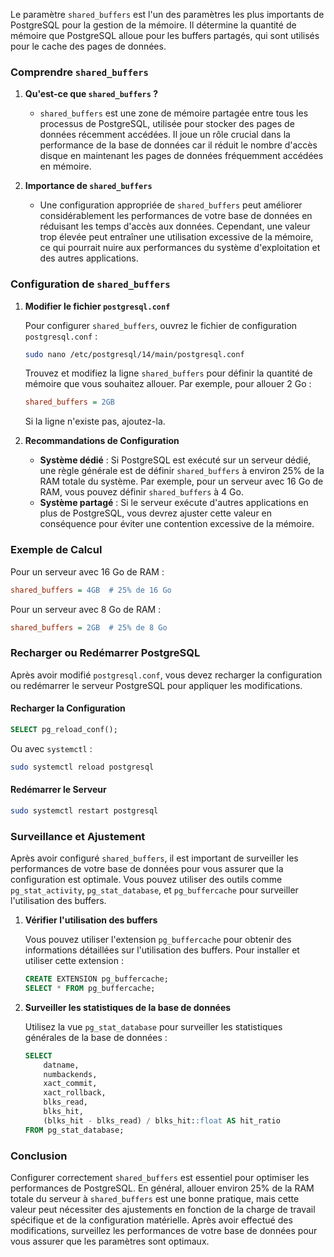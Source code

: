 Le paramètre `shared_buffers` est l'un des paramètres les plus importants de PostgreSQL pour la gestion de la mémoire. Il détermine la quantité de mémoire que PostgreSQL alloue pour les buffers partagés, qui sont utilisés pour le cache des pages de données.

### Comprendre `shared_buffers`

1. **Qu'est-ce que `shared_buffers` ?**
   - `shared_buffers` est une zone de mémoire partagée entre tous les processus de PostgreSQL, utilisée pour stocker des pages de données récemment accédées. Il joue un rôle crucial dans la performance de la base de données car il réduit le nombre d'accès disque en maintenant les pages de données fréquemment accédées en mémoire.

2. **Importance de `shared_buffers`**
   - Une configuration appropriée de `shared_buffers` peut améliorer considérablement les performances de votre base de données en réduisant les temps d'accès aux données. Cependant, une valeur trop élevée peut entraîner une utilisation excessive de la mémoire, ce qui pourrait nuire aux performances du système d'exploitation et des autres applications.

### Configuration de `shared_buffers`

1. **Modifier le fichier `postgresql.conf`**

   Pour configurer `shared_buffers`, ouvrez le fichier de configuration `postgresql.conf` :

   ```bash
   sudo nano /etc/postgresql/14/main/postgresql.conf
   ```

   Trouvez et modifiez la ligne `shared_buffers` pour définir la quantité de mémoire que vous souhaitez allouer. Par exemple, pour allouer 2 Go :

   ```ini
   shared_buffers = 2GB
   ```

   Si la ligne n'existe pas, ajoutez-la.

2. **Recommandations de Configuration**

   - **Système dédié** : Si PostgreSQL est exécuté sur un serveur dédié, une règle générale est de définir `shared_buffers` à environ 25% de la RAM totale du système. Par exemple, pour un serveur avec 16 Go de RAM, vous pouvez définir `shared_buffers` à 4 Go.
   - **Système partagé** : Si le serveur exécute d'autres applications en plus de PostgreSQL, vous devrez ajuster cette valeur en conséquence pour éviter une contention excessive de la mémoire.

### Exemple de Calcul

Pour un serveur avec 16 Go de RAM :

```ini
shared_buffers = 4GB  # 25% de 16 Go
```

Pour un serveur avec 8 Go de RAM :

```ini
shared_buffers = 2GB  # 25% de 8 Go
```

### Recharger ou Redémarrer PostgreSQL

Après avoir modifié `postgresql.conf`, vous devez recharger la configuration ou redémarrer le serveur PostgreSQL pour appliquer les modifications.

#### Recharger la Configuration

```sql
SELECT pg_reload_conf();
```

Ou avec `systemctl` :

```bash
sudo systemctl reload postgresql
```

#### Redémarrer le Serveur

```bash
sudo systemctl restart postgresql
```

### Surveillance et Ajustement

Après avoir configuré `shared_buffers`, il est important de surveiller les performances de votre base de données pour vous assurer que la configuration est optimale. Vous pouvez utiliser des outils comme `pg_stat_activity`, `pg_stat_database`, et `pg_buffercache` pour surveiller l'utilisation des buffers.

1. **Vérifier l'utilisation des buffers**

   Vous pouvez utiliser l'extension `pg_buffercache` pour obtenir des informations détaillées sur l'utilisation des buffers. Pour installer et utiliser cette extension :

   ```sql
   CREATE EXTENSION pg_buffercache;
   SELECT * FROM pg_buffercache;
   ```

2. **Surveiller les statistiques de la base de données**

   Utilisez la vue `pg_stat_database` pour surveiller les statistiques générales de la base de données :

   ```sql
   SELECT
       datname,
       numbackends,
       xact_commit,
       xact_rollback,
       blks_read,
       blks_hit,
       (blks_hit - blks_read) / blks_hit::float AS hit_ratio
   FROM pg_stat_database;
   ```

### Conclusion

Configurer correctement `shared_buffers` est essentiel pour optimiser les performances de PostgreSQL. En général, allouer environ 25% de la RAM totale du serveur à `shared_buffers` est une bonne pratique, mais cette valeur peut nécessiter des ajustements en fonction de la charge de travail spécifique et de la configuration matérielle. Après avoir effectué des modifications, surveillez les performances de votre base de données pour vous assurer que les paramètres sont optimaux.
